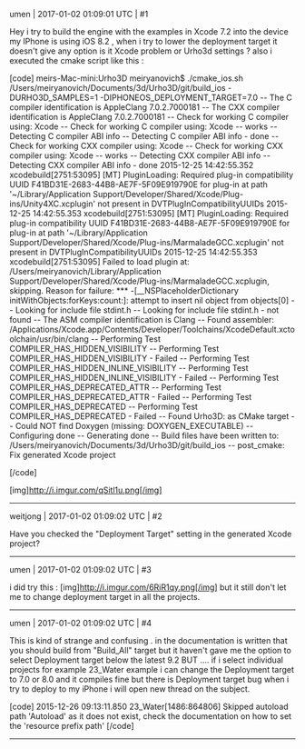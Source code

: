 umen | 2017-01-02 01:09:01 UTC | #1

Hey i try to build the engine with the examples in Xcode 7.2 into the device 
my IPhone is using iOS 8.2 , when i try to lower the deployment target it doesn't give any option 
is it Xcode problem or Urho3d settings ? 
also i executed the cmake script like this :

[code]
meirs-Mac-mini:Urho3D meiryanovich$ ./cmake_ios.sh /Users/meiryanovich/Documents/3d/Urho3D/git/build_ios -DURHO3D_SAMPLES=1 -DIPHONEOS_DEPLOYMENT_TARGET=7.0
-- The C compiler identification is AppleClang 7.0.2.7000181
-- The CXX compiler identification is AppleClang 7.0.2.7000181
-- Check for working C compiler using: Xcode
-- Check for working C compiler using: Xcode -- works
-- Detecting C compiler ABI info
-- Detecting C compiler ABI info - done
-- Check for working CXX compiler using: Xcode
-- Check for working CXX compiler using: Xcode -- works
-- Detecting CXX compiler ABI info
-- Detecting CXX compiler ABI info - done
2015-12-25 14:42:55.352 xcodebuild[2751:53095] [MT] PluginLoading: Required plug-in compatibility UUID F41BD31E-2683-44B8-AE7F-5F09E919790E for plug-in at path '~/Library/Application Support/Developer/Shared/Xcode/Plug-ins/Unity4XC.xcplugin' not present in DVTPlugInCompatibilityUUIDs
2015-12-25 14:42:55.353 xcodebuild[2751:53095] [MT] PluginLoading: Required plug-in compatibility UUID F41BD31E-2683-44B8-AE7F-5F09E919790E for plug-in at path '~/Library/Application Support/Developer/Shared/Xcode/Plug-ins/MarmaladeGCC.xcplugin' not present in DVTPlugInCompatibilityUUIDs
2015-12-25 14:42:55.353 xcodebuild[2751:53095] Failed to load plugin at: /Users/meiryanovich/Library/Application Support/Developer/Shared/Xcode/Plug-ins/MarmaladeGCC.xcplugin, skipping.  Reason for failure: *** -[__NSPlaceholderDictionary initWithObjects:forKeys:count:]: attempt to insert nil object from objects[0]
-- Looking for include file stdint.h
-- Looking for include file stdint.h - not found
-- The ASM compiler identification is Clang
-- Found assembler: /Applications/Xcode.app/Contents/Developer/Toolchains/XcodeDefault.xctoolchain/usr/bin/clang
-- Performing Test COMPILER_HAS_HIDDEN_VISIBILITY
-- Performing Test COMPILER_HAS_HIDDEN_VISIBILITY - Failed
-- Performing Test COMPILER_HAS_HIDDEN_INLINE_VISIBILITY
-- Performing Test COMPILER_HAS_HIDDEN_INLINE_VISIBILITY - Failed
-- Performing Test COMPILER_HAS_DEPRECATED_ATTR
-- Performing Test COMPILER_HAS_DEPRECATED_ATTR - Failed
-- Performing Test COMPILER_HAS_DEPRECATED
-- Performing Test COMPILER_HAS_DEPRECATED - Failed
-- Found Urho3D: as CMake target
-- Could NOT find Doxygen (missing:  DOXYGEN_EXECUTABLE) 
-- Configuring done
-- Generating done
-- Build files have been written to: /Users/meiryanovich/Documents/3d/Urho3D/git/build_ios
-- post_cmake: Fix generated Xcode project

[/code]

[img]http://i.imgur.com/qSitl1u.png[/img]

-------------------------

weitjong | 2017-01-02 01:09:02 UTC | #2

Have you checked the "Deployment Target" setting in the generated Xcode project?

-------------------------

umen | 2017-01-02 01:09:02 UTC | #3

i did try this :
[img]http://i.imgur.com/6RiR1qy.png[/img]
but it still don't let me to change deployment target in all the projects.

-------------------------

umen | 2017-01-02 01:09:02 UTC | #4

This is kind of strange and confusing .
in the documentation is written that you should build from "Build_All" target but it haven't  gave me the option to select Deployment target below the latest 9.2 
BUT ....
if i select individual projects for example 23_Water example i can change the Deployment target to 7.0 or 8.0 and it compiles fine but there is Deployment target bug when i try to deploy to my iPhone 
i will open new thread on the subject.

[code]
2015-12-26 09:13:11.850 23_Water[1486:864806] Skipped autoload path 'Autoload' as it does not exist, check the documentation on how to set the 'resource prefix path'
[/code]

-------------------------

